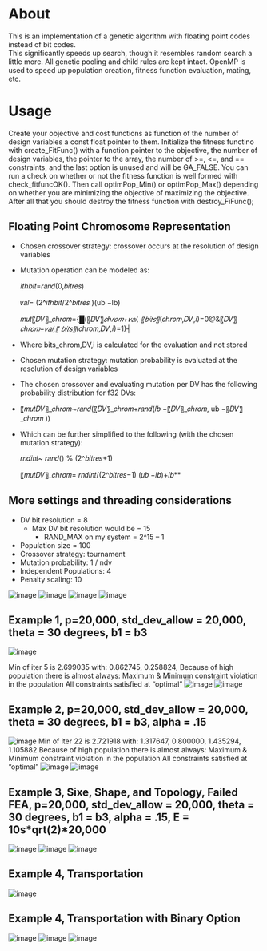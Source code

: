 # About
This is an implementation of a genetic algorithm with floating point codes instead of bit codes.  
This significantly speeds up search, though it resembles random search a little more.
All genetic pooling and child rules are kept intact.
OpenMP is used to speed up population creation, fitness function evaluation, mating, etc.

# Usage
Create your objective and cost functions as function of the number of design variables a const float pointer to them.
Initialize the fitness functino with create_FitFunc() with a function pointer to the objective, the number of design variables, the pointer to the array, the number of >=, <=, and == constraints, and the last option is unused and will be GA_FALSE.
You can run a check on whether or not the fitness function is well formed with check_fitfuncOK().
Then call optimPop_Min() or optimPop_Max() depending on whether you are minimizing the objective of maximizing the objective.
After all that you should destroy the fitness function with destroy_FiFunc();

## Floating Point Chromosome Representation
- Chosen crossover strategy: crossover occurs at the resolution of design variables
- Mutation operation can be modeled as:

  𝑖𝑡ℎ𝑏𝑖𝑡=𝑟𝑎𝑛𝑑(0,𝑏𝑖𝑡𝑟𝑒𝑠)
  
  𝑣𝑎𝑙= (2^𝑖𝑡ℎ𝑏𝑖𝑡/2^𝑏𝑖𝑡𝑟𝑒𝑠 )(ub −lb)
  
  𝑚𝑢𝑡〖𝐷𝑉〗_𝑐ℎ𝑟𝑜𝑚={█(〖𝐷𝑉〗_𝑐ℎ𝑟𝑜𝑚+𝑣𝑎𝑙,  〖𝑏𝑖𝑡𝑠〗_(𝑐ℎ𝑟𝑜𝑚,𝐷𝑉,𝑖)=0@&〖𝐷𝑉〗_𝑐ℎ𝑟𝑜𝑚−𝑣𝑎𝑙,〖      𝑏𝑖𝑡𝑠〗_(𝑐ℎ𝑟𝑜𝑚,𝐷𝑉,𝑖)=1)┤
  
- Where bits_chrom,DV,i is calculated for the evaluation and not stored
- Chosen mutation strategy: mutation probability is evaluated at the resolution of design variables
- The chosen crossover and evaluating mutation per DV has the following probability distribution for f32 DVs:
- 
  〖𝑚𝑢𝑡𝐷𝑉〗_𝑐ℎ𝑟𝑜𝑚∼𝑟𝑎𝑛𝑑(〖𝐷𝑉〗_𝑐ℎ𝑟𝑜𝑚+𝑟𝑎𝑛𝑑(𝑙𝑏 −〖𝐷𝑉〗_𝑐ℎ𝑟𝑜𝑚, ub −〖𝐷𝑉〗_𝑐ℎ𝑟𝑜𝑚 ))
  
- Which can be further simplified to the following (with the chosen mutation strategy):

  𝑟𝑛𝑑𝑖𝑛𝑡~ 𝑟𝑎𝑛𝑑() % (2^𝑏𝑖𝑡𝑟𝑒𝑠+1)
  
  〖𝑚𝑢𝑡𝐷𝑉〗_𝑐ℎ𝑟𝑜𝑚=  𝑟𝑛𝑑𝑖𝑛𝑡/(2^𝑏𝑖𝑡𝑟𝑒𝑠−1) (𝑢𝑏 −𝑙𝑏)+𝑙𝑏**

## More settings and threading considerations
- DV bit resolution = 8
  - Max DV bit resolution would be = 15
    - RAND_MAX on my system = 2^15 – 1
- Population size = 100
- Crossover strategy: tournament 
- Mutation probability: 1 / ndv
- Independent Populations: 4
- Penalty scaling: 10

![image](https://user-images.githubusercontent.com/56926839/162248807-f810ae4d-aed8-4c2e-aa10-45eff63f02b6.png) 
![image](https://user-images.githubusercontent.com/56926839/162248822-e2b851e2-bed3-4816-92f3-22c23b9bf950.png)
![image](https://user-images.githubusercontent.com/56926839/162248822-e2b851e2-bed3-4816-92f3-22c23b9bf950.png)
![image](https://user-images.githubusercontent.com/56926839/162248901-0b14ccc6-42bc-4223-8c81-6121a94311ee.png)

## Example 1, p=20,000, std_dev_allow = 20,000, theta = 30 degrees, b1 = b3
![image](https://user-images.githubusercontent.com/56926839/162249357-6642068a-fea9-41e6-8dbf-ed403bc1b875.png)

Min of iter 5 is 2.699035 with: 0.862745, 0.258824,
Because of high population there is almost always:
Maximum & Minimum constraint violation in the population
All constraints satisfied at “optimal”
![image](https://user-images.githubusercontent.com/56926839/162249564-934f8bc7-0230-455a-87be-9405b667b64c.png)
![image](https://user-images.githubusercontent.com/56926839/162249591-1c7428e0-2a93-48bd-b0bf-0e77ce09bdf3.png)

## Example 2, p=20,000, std_dev_allow = 20,000, theta = 30 degrees, b1 = b3, alpha = .15
![image](https://user-images.githubusercontent.com/56926839/162249752-9b78a329-bf54-46c9-bbd7-e6bbc6da457a.png)
Min of iter 22 is 2.721918 with: 1.317647, 0.800000, 1.435294, 1.105882
Because of high population there is almost always:
Maximum & Minimum constraint violation in the population
All constraints satisfied at “optimal”
![image](https://user-images.githubusercontent.com/56926839/162249803-e3923940-bd21-46d4-9113-88fbe07c1179.png)
![image](https://user-images.githubusercontent.com/56926839/162249820-a18bca55-e79c-43b0-a975-0a30edc15bfd.png)

## Example 3, Sixe, Shape, and Topology, Failed FEA, p=20,000, std_dev_allow = 20,000, theta = 30 degrees, b1 = b3, alpha = .15, E = 10s*qrt(2)*20,000
![image](https://user-images.githubusercontent.com/56926839/162250072-e5c8110c-34e7-489e-8104-ea9c6a403894.png)
![image](https://user-images.githubusercontent.com/56926839/162250152-a00ad31d-6d8f-4e4e-9ece-8897a6547443.png)
![image](https://user-images.githubusercontent.com/56926839/162250183-42ba44b9-7192-4e9c-88e6-92fd7f01f2c8.png)

## Example 4, Transportation
![image](https://user-images.githubusercontent.com/56926839/162250274-9d99ae34-9080-43f9-9389-756ea91cf1d5.png)

## Example 4, Transportation with Binary Option
![image](https://user-images.githubusercontent.com/56926839/162250406-c25166cc-49c8-4ab8-818d-e24411cfa935.png)
![image](https://user-images.githubusercontent.com/56926839/162250369-32c8efd4-5409-4858-945f-e19f34faed2e.png)
![image](https://user-images.githubusercontent.com/56926839/162250429-9c1faccb-6a1b-4ecb-9e78-0af1322240fe.png)









